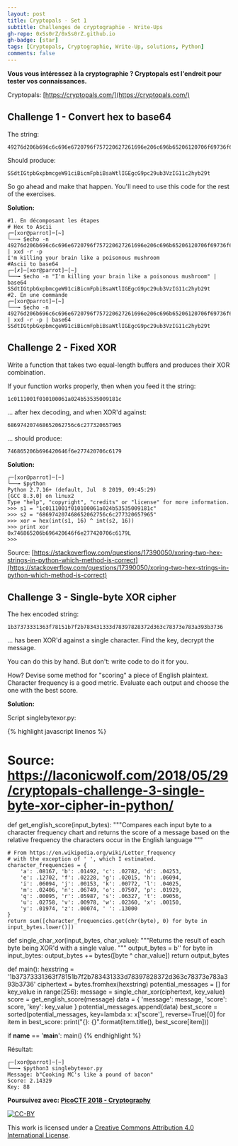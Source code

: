 ```yaml
---
layout: post
title: Cryptopals - Set 1
subtitle: Challenges de cryptographie - Write-Ups 
gh-repo: 0xSs0rZ/0xSs0rZ.github.io
gh-badge: [star]
tags: [Cryptopals, Cryptographie, Write-Up, solutions, Python]
comments: false
---
```


**Vous vous intéressez à la cryptographie ? Cryptopals est l'endroit pour tester vos connaissances.**

Cryptopals: [https://cryptopals.com/](https://cryptopals.com/)

## Challenge 1 - Convert hex to base64

The string:

    49276d206b696c6c696e6720796f757220627261696e206c696b65206120706f69736f6e6f7573206d757368726f6f6d

Should produce:

    SSdtIGtpbGxpbmcgeW91ciBicmFpbiBsaWtlIGEgcG9pc29ub3VzIG11c2hyb29t

So go ahead and make that happen. You'll need to use this code for the rest of the exercises. 

**Solution:**

~~~
#1. En décomposant les étapes
# Hex to Ascii
┌─[xor@parrot]─[~]
└──╼ $echo -n 49276d206b696c6c696e6720796f757220627261696e206c696b65206120706f69736f6e6f7573206d757368726f6f6d | xxd -r -p
I'm killing your brain like a poisonous mushroom
#Ascii to base64
┌─[✗]─[xor@parrot]─[~]
└──╼ $echo -n "I'm killing your brain like a poisonous mushroom" | base64
SSdtIGtpbGxpbmcgeW91ciBicmFpbiBsaWtlIGEgcG9pc29ub3VzIG11c2hyb29t
#2. En une commande
┌─[xor@parrot]─[~]
└──╼ $echo -n 49276d206b696c6c696e6720796f757220627261696e206c696b65206120706f69736f6e6f7573206d757368726f6f6d | xxd -r -p | base64
SSdtIGtpbGxpbmcgeW91ciBicmFpbiBsaWtlIGEgcG9pc29ub3VzIG11c2hyb29t
~~~

## Challenge 2 - Fixed XOR

Write a function that takes two equal-length buffers and produces their XOR combination.

If your function works properly, then when you feed it the string:

    1c0111001f010100061a024b53535009181c

... after hex decoding, and when XOR'd against:

    686974207468652062756c6c277320657965

... should produce:

    746865206b696420646f6e277420706c6179
    
**Solution:**

~~~
┌─[xor@parrot]─[~]
└──╼ $python
Python 2.7.16+ (default, Jul  8 2019, 09:45:29) 
[GCC 8.3.0] on linux2
Type "help", "copyright", "credits" or "license" for more information.
>>> s1 = "1c0111001f010100061a024b53535009181c"
>>> s2 = "686974207468652062756c6c277320657965"
>>> xor = hex(int(s1, 16) ^ int(s2, 16))
>>> print xor
0x746865206b696420646f6e277420706c6179L
>>> 
~~~

Source: [https://stackoverflow.com/questions/17390050/xoring-two-hex-strings-in-python-which-method-is-correct](https://stackoverflow.com/questions/17390050/xoring-two-hex-strings-in-python-which-method-is-correct)

## Challenge 3 - Single-byte XOR cipher

The hex encoded string:

    1b37373331363f78151b7f2b783431333d78397828372d363c78373e783a393b3736

... has been XOR'd against a single character. Find the key, decrypt the message.

You can do this by hand. But don't: write code to do it for you.

How? Devise some method for "scoring" a piece of English plaintext. Character frequency is a good metric. Evaluate each output and choose the one with the best score. 

**Solution:**

Script singlebytexor.py:

{% highlight javascript linenos %}
# Source: https://laconicwolf.com/2018/05/29/cryptopals-challenge-3-single-byte-xor-cipher-in-python/

def get_english_score(input_bytes):
    """Compares each input byte to a character frequency 
    chart and returns the score of a message based on the
    relative frequency the characters occur in the English
    language
    """

    # From https://en.wikipedia.org/wiki/Letter_frequency
    # with the exception of ' ', which I estimated.
    character_frequencies = {
        'a': .08167, 'b': .01492, 'c': .02782, 'd': .04253,
        'e': .12702, 'f': .02228, 'g': .02015, 'h': .06094,
        'i': .06094, 'j': .00153, 'k': .00772, 'l': .04025,
        'm': .02406, 'n': .06749, 'o': .07507, 'p': .01929,
        'q': .00095, 'r': .05987, 's': .06327, 't': .09056,
        'u': .02758, 'v': .00978, 'w': .02360, 'x': .00150,
        'y': .01974, 'z': .00074, ' ': .13000
    }
    return sum([character_frequencies.get(chr(byte), 0) for byte in input_bytes.lower()])


def single_char_xor(input_bytes, char_value):
    """Returns the result of each byte being XOR'd with a single value.
    """
    output_bytes = b''
    for byte in input_bytes:
        output_bytes += bytes([byte ^ char_value])
    return output_bytes


def main():
    hexstring = '1b37373331363f78151b7f2b783431333d78397828372d363c78373e783a393b3736'
    ciphertext = bytes.fromhex(hexstring)
    potential_messages = []
    for key_value in range(256):
        message = single_char_xor(ciphertext, key_value)
        score = get_english_score(message)
        data = {
            'message': message,
            'score': score,
            'key': key_value
            }
        potential_messages.append(data)
    best_score = sorted(potential_messages, key=lambda x: x['score'], reverse=True)[0]
    for item in best_score:
        print("{}: {}".format(item.title(), best_score[item]))

if __name__ == '__main__':
    main()
{% endhighlight %}

Résultat:

~~~
┌─[xor@parrot]─[~]
└──╼ $python3 singlebytexor.py 
Message: b"Cooking MC's like a pound of bacon"
Score: 2.14329
Key: 88
~~~

**Poursuivez avec: [PicoCTF 2018 - Cryptography](https://0xss0rz.github.io/2019-08-22-picoCTF-Cryptography-Write-Ups/)**

[![CC-BY](https://mirrors.creativecommons.org/presskit/buttons/88x31/svg/by.svg)](https://creativecommons.org/licenses/by/4.0/)

This work is licensed under a [Creative Commons Attribution 4.0 International License](https://creativecommons.org/licenses/by/4.0/).


